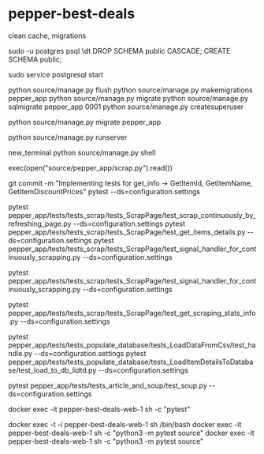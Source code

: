 # pepper-best-deals

clean cache, migrations

sudo -u postgres psql
\dt
DROP SCHEMA public CASCADE;
CREATE SCHEMA public;

sudo service postgresql start

python source/manage.py flush
python source/manage.py makemigrations pepper_app
python source/manage.py migrate
python source/manage.py sqlmigrate pepper_app 0001
python source/manage.py createsuperuser

python source/manage.py migrate pepper_app

python source/manage.py runserver

new_terminal
python source/manage.py shell

exec(open("source/pepper_app/scrap.py").read())




git commit -m "Implementing tests for get_info -> GetItemId, GetItemName, GetItemDiscountPrices"
pytest --ds=configuration.settings


pytest pepper_app/tests/tests_scrap/tests_ScrapPage/test_scrap_continuously_by_refreshing_page.py --ds=configuration.settings
pytest pepper_app/tests/tests_scrap/tests_ScrapPage/test_get_items_details.py --ds=configuration.settings
pytest pepper_app/tests/tests_scrap/tests_ScrapPage/test_signal_handler_for_continuously_scrapping.py --ds=configuration.settings

pytest pepper_app/tests/tests_scrap/tests_ScrapPage/test_signal_handler_for_continuously_scrapping.py --ds=configuration.settings

pytest pepper_app/tests/tests_scrap/tests_ScrapPage/test_get_scraping_stats_info.py --ds=configuration.settings


pytest pepper_app/tests/tests_populate_database/tests_LoadDataFromCsv/test_handle.py --ds=configuration.settings
pytest pepper_app/tests/tests_populate_database/tests_LoadItemDetailsToDatabase/test_load_to_db_lidtd.py --ds=configuration.settings

pytest pepper_app/tests/tests_article_and_soup/test_soup.py --ds=configuration.settings



docker exec -it pepper-best-deals-web-1 sh -c "pytest"

docker exec -t -i pepper-best-deals-web-1 sh /bin/bash
docker exec -it pepper-best-deals-web-1 sh -c "python3 -m pytest source"
docker exec -it pepper-best-deals-web-1 sh -c "python3 -m pytest source"